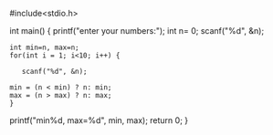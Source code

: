 







#include<stdio.h>

int main()
{
    printf("enter your numbers:");
    int n= 0;
    scanf("%d", &n);
    
    int min=n, max=n;
    for(int i = 1; i<10; i++) {
    
       scanf("%d", &n);
    
    min = (n < min) ? n: min;
    max = (n > max) ? n: max;
    } 
printf("min%d, max=%d", min, max);
    return 0;
} 
